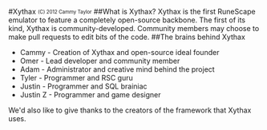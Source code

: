 #Xythax
<sub><sup>(C) 2012 Cammy Taylor</sub></sup>
##What is Xythax?
Xythax is the first RuneScape emulator to feature a completely open-source backbone.
The first of its kind, Xythax is community-developed. Community members may choose to make pull requests to edit bits of the code.
##The brains behind Xythax
+	Cammy - Creation of Xythax and open-source ideal founder
+	Omer - Lead developer and community member
+	Adam - Administrator and creative mind behind the project
+	Tyler - Programmer and RSC guru
+	Justin - Programmer and SQL brainiac
+	Justin Z - Programmer and game designer

We'd also like to give thanks to the creators of the framework that Xythax uses.
